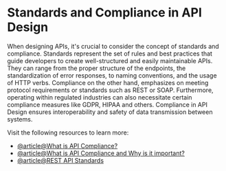 # Standards and Compliance in API Design

When designing APIs, it's crucial to consider the concept of standards and compliance. Standards represent the set of rules and best practices that guide developers to create well-structured and easily maintainable APIs. They can range from the proper structure of the endpoints, the standardization of error responses, to naming conventions, and the usage of HTTP verbs. Compliance on the other hand, emphasizes on meeting protocol requirements or standards such as REST or SOAP. Furthermore, operating within regulated industries can also necessitate certain compliance measures like GDPR, HIPAA and others. Compliance in API Design ensures interoperability and safety of data transmission between systems.

Visit the following resources to learn more:

- [@article@What is API Compliance?](https://tyk.io/learning-center/api-compliance/)
- [@article@What is API Compliance and Why is it important?](https://www.traceable.ai/blog-post/achieve-api-compliance)
- [@article@REST API Standards](https://www.integrate.io/blog/rest-api-standards/)